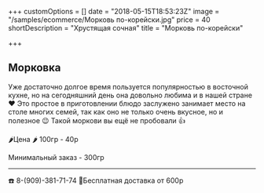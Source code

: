 +++
customOptions = []
date = "2018-05-15T18:53:23Z"
image = "/samples/ecommerce/Морковь по-корейски.jpg"
price = 40
shortDescription = "Хрустящая сочная"
title = "Морковь по-корейски"

+++

## Морковка


Уже достаточно долгое время пользуется популярностью в восточной кухне, но на сегодняшний день она довольно любима и в нашей стране ❤️
Это простое в приготовлении блюдо заслужено занимает место на столе многих семей, так как оно не только очень вкусное, но и полезное 😉
Такой моркови вы ещё не пробовали 👍



🌶Цена 🌶 100гр - 40р

Минимальный заказ - 300гр

___________________________________
☎️ 8-(909)-381-71-74
🚗Бесплатная доставка от 600р
